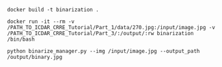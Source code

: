 `docker build -t binarization .`

`docker run -it --rm -v /PATH_TO_ICDAR_CRRE_Tutorial/Part_1/data/270.jpg:/input/image.jpg -v /PATH_TO_ICDAR_CRRE_Tutorial/Part_3/:/output/:rw binarization /bin/bash`

`python binarize_manager.py --img /input/image.jpg --output_path /output/binary.jpg`